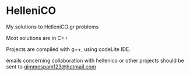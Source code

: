 # HelleniCO
My solutions to HelleniCO.gr problems

Most solutions are in C++

Projects are compiled with g++, using codeLite IDE.

emails concerning collaboration with hellenico or other projects should be sent to gimmespam123@hotmail.com

